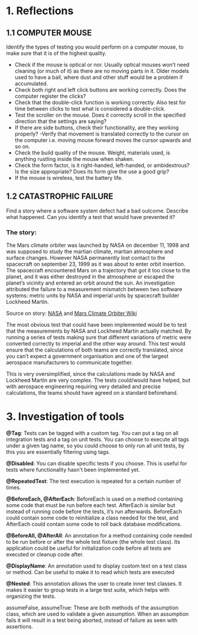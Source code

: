 # 1. Reflections

## 1.1 COMPUTER MOUSE 
Identify the types of testing you would perform on a computer mouse, to make sure that it is of the highest quality.
- Check if the mouse is optical or nor. Usually optical mouses won’t need cleaning (or much of it) as there are no moving parts in it. Older models used to have a ball, where dust and other stuff would be a problem if accumulated.
- Check both right and left click buttons are working correctly. Does the computer register the clicks?
- Check that the double-click function is working correctly. Also test for time between clicks to test what is considered a double-click.
- Test the scroller on the mouse. Does it correctly scroll in the specified direction that the settings are saying?
- If there are side buttons, check their functionality, are they working properly?
-Verify that movement is translated correctly to the cursor on the computer i.e. moving mouse forward moves the cursor upwards and so on.
- Check the build quality of the mouse. Weight, materials used, is anything rustling inside the mouse when shaken.
- Check the form factor, is it right-handed, left-handed, or ambidextrous? Is the size appropriate? Does its form give the use a good grip?
- If the mouse is wireless, test the battery life.


## 1.2 CATASTROPHIC FAILURE 
Find a story where a software system defect had a bad outcome. Describe what happened. Can you identify a test that would have prevented it?

### The story:
The Mars climate orbiter was launched by NASA on december 11, 1998 and was supposed to study the martian climate, martian atmosphere and surface changes. However NASA permanently lost contact to the spacecraft on september 23, 1999 as it was about to enter orbit insertion. The spacecraft encountered Mars on a trajectory that got it too close to the planet, and it was either destroyed in the atmosphere or escaped the planet’s vicinity and entered an orbit around the sun. An investigation attributed the failure to a measurement mismatch between two software systems: metric units by NASA and imperial units by spacecraft builder Lockheed Martin. 

Source on story: [NASA](https://solarsystem.nasa.gov/missions/mars-climate-orbiter/in-depth/) and [Mars Climate Orbiter Wiki](https://en.wikipedia.org/wiki/Mars_Climate_Orbiter) 

The most obvious test that could have been implemented would be to test that the measurements by NASA and Lockheed Martin actually matched. By running a series of tests making sure that different variations of metric were converted correctly to imperial and the other way around. This test would ensure that the calculations of both teams are correctly translated, since you can’t expect a government organisation and one of the largest aerospace manufacturers to communicate together.  

This is very oversimplified, since the calculations made by NASA and Lockheed Martin are very complex. The tests could/would have helped, but with aerospace engineering requiring very detailed and precise calculations, the teams should have agreed on a standard beforehand. 


# 3. Investigation of tools
**@Tag**: Tests can be tagged with a custom tag. You can put a tag on all integration tests and a tag on unit tests. You can choose to execute all tags under a given tag name, so you could choose to only run all unit tests, by this you are essentially filtering using tags.

**@Disabled**: You can disable specific tests if you choose. This is useful for tests where functionality hasn't been implemented yet.

**@RepeatedTest**: The test execution is repeated for a certain number of times.

**@BeforeEach, @AfterEach**: BeforeEach is used on a method containing some code that must be run before each test. AfterEach is similar but instead of running code before the tests, it’s run afterwards. BeforeEach could contain some code to reinitialize a class needed for the test, and AfterEach could contain some code to roll back database modifications.

**@BeforeAll, @AfterAll**: An annotation for a method containing code needed to be run before or after the whole test fixture (the whole test class). Its application could be useful for initialization code before all tests are executed or cleanup code after.

**@DisplayName**: An annotation used to display custom text on a test class or method. Can be useful to make it to read which tests are executed

**@Nested**: This annotation allows the user to create inner test classes. It makes it easier to group tests in a large test suite, which helps with organizing the tests.

assumeFalse, assumeTrue: These are both methods of the assumption class, which are used to validate a given assumption. When an assumption fails it will result in a test being aborted, instead of failure as seen with assertions.

